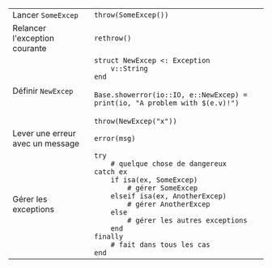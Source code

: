 |                                  |                                                                                                                                                                                                                                                                                                                       |
| -------------------------        | -----------------------------------------------                                                                                                                                                                                                                                                                       |
| Lancer `SomeExcep`               | `throw(SomeExcep())`                                                                                                                                                                                                                                                                                                  |
| Relancer l'exception courante    | `rethrow()`                                                                                                                                                                                                                                                                                                           |
| Définir `NewExcep`               | `struct NewExcep <: Exception`<br>`    v::String`<br>`end`<br><br>`Base.showerror(io::IO, e::NewExcep) = print(io, "A problem with $(e.v)!")`<br><br>`throw(NewExcep("x"))`                                                                                                                                           |
| Lever une erreur avec un message | `error(msg)`                                                                                                                                                                                                                                                                                                          |
| Gérer les exceptions             | `try`<br>`    # quelque chose de dangereux`<br>`catch ex`<br>`    if isa(ex, SomeExcep)`<br>`        # gérer SomeExcep`<br>`    elseif isa(ex, AnotherExcep)`<br>`        # gérer AnotherExcep`<br>`    else`<br>`        # gérer les autres exceptions`<br>`    end`<br>`finally`<br>`    # fait dans tous les cas`<br>`end` |
